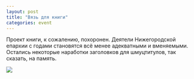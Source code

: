```yaml
---
layout: post
title: "Вязь для книги"
categories: event
---
```

Проект книги, к сожалению, похоронен. Деятели Нижегородской епархии с годами становятся всё менее адекватными и вменяемыми. Остались некоторые наработки заголовков для шмуцтитулов, так сказать, на память.

![](https://pics.livejournal.com/quillcraft/pic/0009wgp9)
